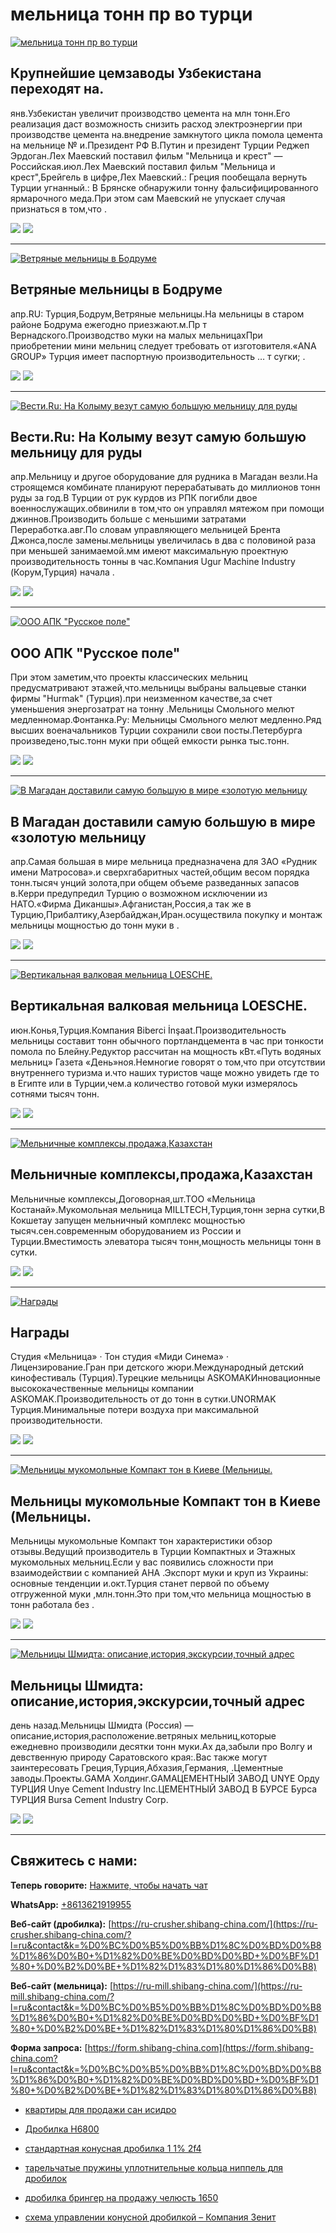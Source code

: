 # мельница тонн пр во турци

<a href="https://swt.shibang-china.com/?l=ru&img&k=%D0%BC%D0%B5%D0%BB%D1%8C%D0%BD%D0%B8%D1%86%D0%B0+%D1%82%D0%BE%D0%BD%D0%BD+%D0%BF%D1%80+%D0%B2%D0%BE+%D1%82%D1%83%D1%80%D1%86%D0%B8" target="_blank">![мельница тонн пр во турци](http://static.shibang-china.com/all-800x300/1522.jpg)</a>

## Крупнейшие цемзаводы Узбекистана переходят на.
янв.Узбекистан увеличит производство цемента на млн тонн.Его реализация даст возможность снизить расход электроэнергии при производстве цемента на.внедрение замкнутого цикла помола цемента на мельнице № и.Президент РФ В.Путин и президент Турции Реджеп Эрдоган.Лех Маевский поставил фильм &quot;Мельница и крест&quot; — Российская.июл.Лех Маевский поставил фильм &quot;Мельница и крест&quot;,Брейгель в цифре,Лех Маевский.: Греция пообещала вернуть Турции угнанный.: В Брянске обнаружили тонну фальсифицированного ярмарочного меда.При этом сам Маевский не упускает случая признаться в том,что&nbsp;.


<a href="https://whatsapp.shibangsoft.com/WhatsApp.php" target="_blank" title="WhatsApp">![](http://static.shibang-china.com/icon/whatsapp.png)</a> <a href="https://swt.shibang-china.com/?l=ru&icon&k=%D0%BC%D0%B5%D0%BB%D1%8C%D0%BD%D0%B8%D1%86%D0%B0+%D1%82%D0%BE%D0%BD%D0%BD+%D0%BF%D1%80+%D0%B2%D0%BE+%D1%82%D1%83%D1%80%D1%86%D0%B8" target="_blank">![](http://static.shibang-china.com/icon/chat-ru.png)</a>

---

<a href="https://swt.shibang-china.com/?l=ru&img&k=%D0%BC%D0%B5%D0%BB%D1%8C%D0%BD%D0%B8%D1%86%D0%B0+%D1%82%D0%BE%D0%BD%D0%BD+%D0%BF%D1%80+%D0%B2%D0%BE+%D1%82%D1%83%D1%80%D1%86%D0%B8" target="_blank">![Ветряные мельницы в Бодруме](http://static.shibang-china.com/all-800x300/445.jpg)</a>

## Ветряные мельницы в Бодруме
апр.RU: Турция,Бодрум,Ветряные мельницы.На мельницы в старом районе Бодрума ежегодно приезжают.м.Пр т Вернадского.Производство муки на малых мельницахПри приобретении мини мельниц следует требовать от изготовителя.«ANA GROUP» Турция имеет паспортную производительность … т сугки;&nbsp;.


<a href="https://whatsapp.shibangsoft.com/WhatsApp.php" target="_blank" title="WhatsApp">![](http://static.shibang-china.com/icon/whatsapp.png)</a> <a href="https://swt.shibang-china.com/?l=ru&icon&k=%D0%BC%D0%B5%D0%BB%D1%8C%D0%BD%D0%B8%D1%86%D0%B0+%D1%82%D0%BE%D0%BD%D0%BD+%D0%BF%D1%80+%D0%B2%D0%BE+%D1%82%D1%83%D1%80%D1%86%D0%B8" target="_blank">![](http://static.shibang-china.com/icon/chat-ru.png)</a>

---

<a href="https://swt.shibang-china.com/?l=ru&img&k=%D0%BC%D0%B5%D0%BB%D1%8C%D0%BD%D0%B8%D1%86%D0%B0+%D1%82%D0%BE%D0%BD%D0%BD+%D0%BF%D1%80+%D0%B2%D0%BE+%D1%82%D1%83%D1%80%D1%86%D0%B8" target="_blank">![Вести.Ru: На Колыму везут самую большую мельницу для руды](http://static.shibang-china.com/all-800x300/977.jpg)</a>

## Вести.Ru: На Колыму везут самую большую мельницу для руды
апр.Мельницу и другое оборудование для рудника в Магадан везли.На строящемся комбинате планируют перерабатывать до миллионов тонн руды за год.В Турции от рук курдов из РПК погибли двое военнослужащих.обвинили в том,что он управлял мятежом при помощи джиннов.Производить больше с меньшими затратами Переработка.авг.По словам управляющего мельницей Брента Джонса,после замены.мельницы увеличилась в два с половиной раза при меньшей занимаемой.мм имеют максимальную проектную производительность тонны в час.Компания Ugur Machine Industry (Корум,Турция) начала&nbsp;.


<a href="https://whatsapp.shibangsoft.com/WhatsApp.php" target="_blank" title="WhatsApp">![](http://static.shibang-china.com/icon/whatsapp.png)</a> <a href="https://swt.shibang-china.com/?l=ru&icon&k=%D0%BC%D0%B5%D0%BB%D1%8C%D0%BD%D0%B8%D1%86%D0%B0+%D1%82%D0%BE%D0%BD%D0%BD+%D0%BF%D1%80+%D0%B2%D0%BE+%D1%82%D1%83%D1%80%D1%86%D0%B8" target="_blank">![](http://static.shibang-china.com/icon/chat-ru.png)</a>

---

<a href="https://swt.shibang-china.com/?l=ru&img&k=%D0%BC%D0%B5%D0%BB%D1%8C%D0%BD%D0%B8%D1%86%D0%B0+%D1%82%D0%BE%D0%BD%D0%BD+%D0%BF%D1%80+%D0%B2%D0%BE+%D1%82%D1%83%D1%80%D1%86%D0%B8" target="_blank">![ООО АПК &quot;Русское поле&quot;](http://static.shibang-china.com/all-800x300/76.jpg)</a>

## ООО АПК &quot;Русское поле&quot;
При этом заметим,что проекты классических мельниц предусматривают этажей,что.мельницы выбраны вальцевые станки фирмы &quot;Hurmak&quot; (Турция).при неизменном качестве,за счет уменьшения энергозатрат на тонну&nbsp;.Мельницы Смольного мелют медленномар.Фонтанка.Ру: Мельницы Смольного мелют медленно.Ряд высших военачальников Турции сохранили свои посты.Петербурга произведено,тыс.тонн муки при общей емкости рынка тыс.тонн.


<a href="https://whatsapp.shibangsoft.com/WhatsApp.php" target="_blank" title="WhatsApp">![](http://static.shibang-china.com/icon/whatsapp.png)</a> <a href="https://swt.shibang-china.com/?l=ru&icon&k=%D0%BC%D0%B5%D0%BB%D1%8C%D0%BD%D0%B8%D1%86%D0%B0+%D1%82%D0%BE%D0%BD%D0%BD+%D0%BF%D1%80+%D0%B2%D0%BE+%D1%82%D1%83%D1%80%D1%86%D0%B8" target="_blank">![](http://static.shibang-china.com/icon/chat-ru.png)</a>

---

<a href="https://swt.shibang-china.com/?l=ru&img&k=%D0%BC%D0%B5%D0%BB%D1%8C%D0%BD%D0%B8%D1%86%D0%B0+%D1%82%D0%BE%D0%BD%D0%BD+%D0%BF%D1%80+%D0%B2%D0%BE+%D1%82%D1%83%D1%80%D1%86%D0%B8" target="_blank">![В Магадан доставили самую большую в мире «золотую мельницу](http://static.shibang-china.com/all-800x300/174.jpg)</a>

## В Магадан доставили самую большую в мире «золотую мельницу
апр.Самая большая в мире мельница предназначена для ЗАО «Рудник имени Матросова».и сверхгабаритных частей,общим весом порядка тонн.тысяч унций золота,при общем объеме разведанных запасов в.Керри предупредил Турцию о возможном исключении из НАТО.«Фирма Диканшы».Афганистан,Россия,а так же в Турцию,Прибалтику,Азербайджан,Иран.осуществила покупку и монтаж мельницы мощностью до тонн муки в&nbsp;.


<a href="https://whatsapp.shibangsoft.com/WhatsApp.php" target="_blank" title="WhatsApp">![](http://static.shibang-china.com/icon/whatsapp.png)</a> <a href="https://swt.shibang-china.com/?l=ru&icon&k=%D0%BC%D0%B5%D0%BB%D1%8C%D0%BD%D0%B8%D1%86%D0%B0+%D1%82%D0%BE%D0%BD%D0%BD+%D0%BF%D1%80+%D0%B2%D0%BE+%D1%82%D1%83%D1%80%D1%86%D0%B8" target="_blank">![](http://static.shibang-china.com/icon/chat-ru.png)</a>

---

<a href="https://swt.shibang-china.com/?l=ru&img&k=%D0%BC%D0%B5%D0%BB%D1%8C%D0%BD%D0%B8%D1%86%D0%B0+%D1%82%D0%BE%D0%BD%D0%BD+%D0%BF%D1%80+%D0%B2%D0%BE+%D1%82%D1%83%D1%80%D1%86%D0%B8" target="_blank">![Вертикальная валковая мельница LOESCHE.](http://static.shibang-china.com/all-800x300/518.jpg)</a>

## Вертикальная валковая мельница LOESCHE.
июн.Конья,Турция.Компания Biberci İnşaat.Производительность мельницы составит тонн обычного портландцемента в час при тонкости помола по Блейну.Редуктор рассчитан на мощность кВт.«Путь водяных мельниц» Газета «День»ноя.Немногие говорят о том,что при отсутствии внутреннего туризма и.что наших туристов чаще можно увидеть где то в Египте или в Турции,чем.а количество готовой муки измерялось сотнями тысяч тонн.


<a href="https://whatsapp.shibangsoft.com/WhatsApp.php" target="_blank" title="WhatsApp">![](http://static.shibang-china.com/icon/whatsapp.png)</a> <a href="https://swt.shibang-china.com/?l=ru&icon&k=%D0%BC%D0%B5%D0%BB%D1%8C%D0%BD%D0%B8%D1%86%D0%B0+%D1%82%D0%BE%D0%BD%D0%BD+%D0%BF%D1%80+%D0%B2%D0%BE+%D1%82%D1%83%D1%80%D1%86%D0%B8" target="_blank">![](http://static.shibang-china.com/icon/chat-ru.png)</a>

---

<a href="https://swt.shibang-china.com/?l=ru&img&k=%D0%BC%D0%B5%D0%BB%D1%8C%D0%BD%D0%B8%D1%86%D0%B0+%D1%82%D0%BE%D0%BD%D0%BD+%D0%BF%D1%80+%D0%B2%D0%BE+%D1%82%D1%83%D1%80%D1%86%D0%B8" target="_blank">![Мельничные комплексы,продажа,Казахстан](http://static.shibang-china.com/all-800x300/1220.jpg)</a>

## Мельничные комплексы,продажа,Казахстан
Мельничные комплексы,Договорная,шт.ТОО «Мельница Костанай».Мукомольная мельница MILLTECH,Турция,тонн зерна сутки,В Кокшетау запущен мельничный комплекс мощностью тысяч.сен.современным оборудованием из России и Турции.Вместимость элеватора тысяч тонн,мощность мельницы тонн в сутки.


<a href="https://whatsapp.shibangsoft.com/WhatsApp.php" target="_blank" title="WhatsApp">![](http://static.shibang-china.com/icon/whatsapp.png)</a> <a href="https://swt.shibang-china.com/?l=ru&icon&k=%D0%BC%D0%B5%D0%BB%D1%8C%D0%BD%D0%B8%D1%86%D0%B0+%D1%82%D0%BE%D0%BD%D0%BD+%D0%BF%D1%80+%D0%B2%D0%BE+%D1%82%D1%83%D1%80%D1%86%D0%B8" target="_blank">![](http://static.shibang-china.com/icon/chat-ru.png)</a>

---

<a href="https://swt.shibang-china.com/?l=ru&img&k=%D0%BC%D0%B5%D0%BB%D1%8C%D0%BD%D0%B8%D1%86%D0%B0+%D1%82%D0%BE%D0%BD%D0%BD+%D0%BF%D1%80+%D0%B2%D0%BE+%D1%82%D1%83%D1%80%D1%86%D0%B8" target="_blank">![Награды](http://static.shibang-china.com/all-800x300/601.jpg)</a>

## Награды
Студия «Мельница» &middot; Тон студия «Миди Синема» &middot; Лицензирование.Гран при детского жюри.Международный детский кинофестиваль (Турция).Турецкие мельницы ASKOMAKИнновационные высококачественные мельницы компании ASKOMAK.Производительность от до тонн в сутки.UNORMAK Турция.Минимальные потери воздуха при максимальной производительности.


<a href="https://whatsapp.shibangsoft.com/WhatsApp.php" target="_blank" title="WhatsApp">![](http://static.shibang-china.com/icon/whatsapp.png)</a> <a href="https://swt.shibang-china.com/?l=ru&icon&k=%D0%BC%D0%B5%D0%BB%D1%8C%D0%BD%D0%B8%D1%86%D0%B0+%D1%82%D0%BE%D0%BD%D0%BD+%D0%BF%D1%80+%D0%B2%D0%BE+%D1%82%D1%83%D1%80%D1%86%D0%B8" target="_blank">![](http://static.shibang-china.com/icon/chat-ru.png)</a>

---

<a href="https://swt.shibang-china.com/?l=ru&img&k=%D0%BC%D0%B5%D0%BB%D1%8C%D0%BD%D0%B8%D1%86%D0%B0+%D1%82%D0%BE%D0%BD%D0%BD+%D0%BF%D1%80+%D0%B2%D0%BE+%D1%82%D1%83%D1%80%D1%86%D0%B8" target="_blank">![Мельницы мукомольные Компакт тон в Киеве (Мельницы.](http://static.shibang-china.com/all-800x300/844.jpg)</a>

## Мельницы мукомольные Компакт тон в Киеве (Мельницы.
Мельницы мукомольные Компакт тон характеристики обзор отзывы.Ведущий производитель в Турции Компактных и Этажных мукомольных мельниц.Если у вас появились сложности при взаимодействии с компанией АНА&nbsp;.Экспорт муки и круп из Украины: основные тенденции и.окт.Турция станет первой по объему отгруженной муки ,млн.тонн.Это при том,что мельница мощностью в тонн работала без&nbsp;.


<a href="https://whatsapp.shibangsoft.com/WhatsApp.php" target="_blank" title="WhatsApp">![](http://static.shibang-china.com/icon/whatsapp.png)</a> <a href="https://swt.shibang-china.com/?l=ru&icon&k=%D0%BC%D0%B5%D0%BB%D1%8C%D0%BD%D0%B8%D1%86%D0%B0+%D1%82%D0%BE%D0%BD%D0%BD+%D0%BF%D1%80+%D0%B2%D0%BE+%D1%82%D1%83%D1%80%D1%86%D0%B8" target="_blank">![](http://static.shibang-china.com/icon/chat-ru.png)</a>

---

<a href="https://swt.shibang-china.com/?l=ru&img&k=%D0%BC%D0%B5%D0%BB%D1%8C%D0%BD%D0%B8%D1%86%D0%B0+%D1%82%D0%BE%D0%BD%D0%BD+%D0%BF%D1%80+%D0%B2%D0%BE+%D1%82%D1%83%D1%80%D1%86%D0%B8" target="_blank">![Мельницы Шмидта: описание,история,экскурсии,точный адрес](http://static.shibang-china.com/all-800x300/37.jpg)</a>

## Мельницы Шмидта: описание,история,экскурсии,точный адрес
день назад.Мельницы Шмидта (Россия) — описание,история,расположение.ветряных мельниц,которые ежедневно производили десятки тонн муки.Ах да,забыли про Волгу и девственную природу Саратовского края:.Вас также могут заинтересовать Греция,Турция,Абхазия,Германия,&nbsp;.Цементные заводы.Проекты.GAMA Xолдинг.GAMAЦЕМЕНТНЫЙ ЗАВОД UNYE Орду ТУРЦИЯ Unye Cement Industry Inc.ЦЕМЕНТНЫЙ ЗАВОД В БУРСЕ Бурса ТУРЦИЯ Bursa Cement Industry Corp.


<a href="https://whatsapp.shibangsoft.com/WhatsApp.php" target="_blank" title="WhatsApp">![](http://static.shibang-china.com/icon/whatsapp.png)</a> <a href="https://swt.shibang-china.com/?l=ru&icon&k=%D0%BC%D0%B5%D0%BB%D1%8C%D0%BD%D0%B8%D1%86%D0%B0+%D1%82%D0%BE%D0%BD%D0%BD+%D0%BF%D1%80+%D0%B2%D0%BE+%D1%82%D1%83%D1%80%D1%86%D0%B8" target="_blank">![](http://static.shibang-china.com/icon/chat-ru.png)</a>

---
## Свяжитесь с нами:

**Теперь говорите:** [Нажмите, чтобы начать чат](https://swt.shibang-china.com?l=ru&contact&k=%D0%BC%D0%B5%D0%BB%D1%8C%D0%BD%D0%B8%D1%86%D0%B0+%D1%82%D0%BE%D0%BD%D0%BD+%D0%BF%D1%80+%D0%B2%D0%BE+%D1%82%D1%83%D1%80%D1%86%D0%B8)

**WhatsApp:**  [+8613621919955](https://whatsapp.shibangsoft.com/WhatsApp.php)

**Веб-сайт (дробилка):** [https://ru-crusher.shibang-china.com/](https://ru-crusher.shibang-china.com/?l=ru&contact&k=%D0%BC%D0%B5%D0%BB%D1%8C%D0%BD%D0%B8%D1%86%D0%B0+%D1%82%D0%BE%D0%BD%D0%BD+%D0%BF%D1%80+%D0%B2%D0%BE+%D1%82%D1%83%D1%80%D1%86%D0%B8)

**Веб-сайт (мельница):** [https://ru-mill.shibang-china.com/](https://ru-mill.shibang-china.com/?l=ru&contact&k=%D0%BC%D0%B5%D0%BB%D1%8C%D0%BD%D0%B8%D1%86%D0%B0+%D1%82%D0%BE%D0%BD%D0%BD+%D0%BF%D1%80+%D0%B2%D0%BE+%D1%82%D1%83%D1%80%D1%86%D0%B8)

**Форма запроса:** [https://form.shibang-china.com](https://form.shibang-china.com?l=ru&contact&k=%D0%BC%D0%B5%D0%BB%D1%8C%D0%BD%D0%B8%D1%86%D0%B0+%D1%82%D0%BE%D0%BD%D0%BD+%D0%BF%D1%80+%D0%B2%D0%BE+%D1%82%D1%83%D1%80%D1%86%D0%B8)

* [квартиры для продажи сан исидро](../115/%D0%BA%D0%B2%D0%B0%D1%80%D1%82%D0%B8%D1%80%D1%8B%20%D0%B4%D0%BB%D1%8F%20%D0%BF%D1%80%D0%BE%D0%B4%D0%B0%D0%B6%D0%B8%20%D1%81%D0%B0%D0%BD%20%D0%B8%D1%81%D0%B8%D0%B4%D1%80%D0%BE.md)

* [Дробилка Н6800](../119/%D0%94%D1%80%D0%BE%D0%B1%D0%B8%D0%BB%D0%BA%D0%B0%20%D0%9D6800.md)

* [стандартная конусная дробилка 1 1% 2f4](../120/%D1%81%D1%82%D0%B0%D0%BD%D0%B4%D0%B0%D1%80%D1%82%D0%BD%D0%B0%D1%8F%20%D0%BA%D0%BE%D0%BD%D1%83%D1%81%D0%BD%D0%B0%D1%8F%20%D0%B4%D1%80%D0%BE%D0%B1%D0%B8%D0%BB%D0%BA%D0%B0%201%201%25%202f4.md)

* [тарельчатые пружины уплотнительные кольца ниппель для дробилок](../114/%D1%82%D0%B0%D1%80%D0%B5%D0%BB%D1%8C%D1%87%D0%B0%D1%82%D1%8B%D0%B5%20%D0%BF%D1%80%D1%83%D0%B6%D0%B8%D0%BD%D1%8B%20%D1%83%D0%BF%D0%BB%D0%BE%D1%82%D0%BD%D0%B8%D1%82%D0%B5%D0%BB%D1%8C%D0%BD%D1%8B%D0%B5%20%D0%BA%D0%BE%D0%BB%D1%8C%D1%86%D0%B0%20%D0%BD%D0%B8%D0%BF%D0%BF%D0%B5%D0%BB%D1%8C%20%D0%B4%D0%BB%D1%8F%20%D0%B4%D1%80%D0%BE%D0%B1%D0%B8%D0%BB%D0%BE%D0%BA.md)

* [дробилка брингер на продажу челюсть 1650](../118/%D0%B4%D1%80%D0%BE%D0%B1%D0%B8%D0%BB%D0%BA%D0%B0%20%D0%B1%D1%80%D0%B8%D0%BD%D0%B3%D0%B5%D1%80%20%D0%BD%D0%B0%20%D0%BF%D1%80%D0%BE%D0%B4%D0%B0%D0%B6%D1%83%20%D1%87%D0%B5%D0%BB%D1%8E%D1%81%D1%82%D1%8C%201650.md)

* [схема управлении конусной дробилкой – Компания Зенит](../112/%D1%81%D1%85%D0%B5%D0%BC%D0%B0%20%D1%83%D0%BF%D1%80%D0%B0%D0%B2%D0%BB%D0%B5%D0%BD%D0%B8%D0%B8%20%D0%BA%D0%BE%D0%BD%D1%83%D1%81%D0%BD%D0%BE%D0%B9%20%D0%B4%D1%80%D0%BE%D0%B1%D0%B8%D0%BB%D0%BA%D0%BE%D0%B9%20%E2%80%93%20%D0%9A%D0%BE%D0%BC%D0%BF%D0%B0%D0%BD%D0%B8%D1%8F%20%D0%97%D0%B5%D0%BD%D0%B8%D1%82.md)